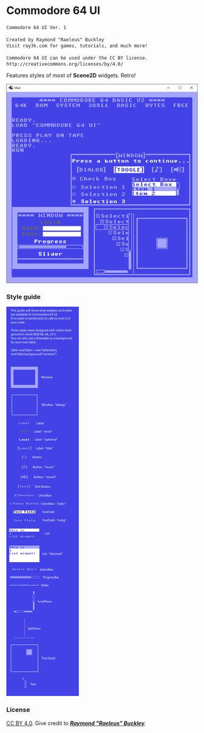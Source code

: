 # Commodore 64 UI

```
Commodore 64 UI Ver. 1

Created by Raymond "Raeleus" Buckley
Visit ray3k.com for games, tutorials, and much more!

Commodore 64 UI can be used under the CC BY license.
http://creativecommons.org/licenses/by/4.0/
```

Features styles of most of **Scene2D** widgets. Retro!

![Commodore64](preview.gif)

### Style guide

![Guide](style-guide.png)

### License

[CC BY 4.0](http://creativecommons.org/licenses/by/4.0/). Give credit to [***Raymond "Raeleus"
Buckley***](http://www.badlogicgames.com/forum/viewtopic.php?f=22&t=21597).
